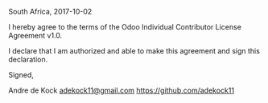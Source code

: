 South Africa, 2017-10-02

I hereby agree to the terms of the Odoo Individual Contributor License
Agreement v1.0.

I declare that I am authorized and able to make this agreement and sign this
declaration.

Signed,

Andre de Kock adekock11@gmail.com https://github.com/adekock11
